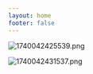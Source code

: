 ```yaml
---
layout: home
footer: false
---
```


![1740042425539.png](https://gitee.com/yonghangpu/design-display/raw/master/1740042425539.png)

![1740042431537.png](https://gitee.com/yonghangpu/design-display/raw/master/1740042431537.png)
